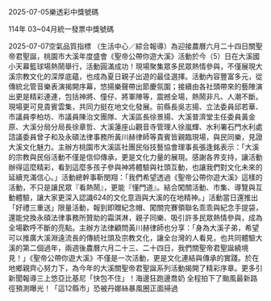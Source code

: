 
2025-07-05樂透彩中獎號碼

                                
114年 03~04月統一發票中獎號碼
                             
2025-07-07空氣品質指標
                              （生活中心／綜合報導）為迎接農曆六月二十四日關聖帝君聖誕，桃園市大溪年度盛會《聖帝公帶你遊大溪》活動於今（5）日在大溪國小天幕籃球場熱鬧舉行，活動圓滿成功！現場聚集眾多民眾熱情參與，不僅展現大溪宗教文化的深厚底蘊，也成為夏日親子出遊的最佳選擇。活動內容豐富多元，從傳統北管音樂表演揭開序幕，悠揚樂聲帶出節慶氛圍；接續由各社頭帶來的藝陣演出更是精彩連連，包括神將、僮仔、將軍陣等，震撼全場，熱鬧非凡、人潮不斷。現場更可見貴賓雲集，共同力挺在地文化發展。前縣長吳志揚、立法委員邱若華、市議員李柏坊、市議員陳治文團隊、大溪區長徐景揚、大溪普濟堂主任委員黃金原、大溪分局分局長徐章哲、大溪蓮座山觀音寺管理人徐嵐輝、水利署石門水利處諮議委員曾子和及永碩法律事務所黃川赫律師等貴賓皆親臨現場，與民同樂，見證大溪文化魅力。主辦方桃園市大溪區社團民俗技藝協會理事長張逢銘表示：「大溪的宗教與民俗活動不僅是信仰傳承，更是文化力量的展現。感謝各界支持，讓活動辦得這麼精彩，看到這麼多孩子參與神將體驗與社頭互動，也讓我們對文化未來的延續充滿信心。」活動總幹事靳閔翔：「我們希望透過《聖帝公帶你遊大溪》這樣的活動，不只是讓民眾『看熱鬧』，更能『懂門道』。結合闖關活動、市集、導覽與互動體驗，讓大家更深入認識624的文化意涵與大溪的在地精神。」活動當日還推出「好禮三重送」限量活動，報到即贈紀念帽、闖關完賽領聯名乖乖與紀念手提袋，還能兌換永碩法律事務所贊助的霜淇淋，親子同樂、吸引許多民眾熱情參與，成為全場歡呼不斷的亮點。主辦方法律顧問黃川赫律師也分享：「身為大溪子弟，希望可以推廣大溪淵遠流長的傳統社頭及宗教文化，讓全台灣的人看見，也共同體驗大溪的第二個過年，兩週後農曆六月二十三、二十四日，我們關聖帝君聖誕繞境見！」《聖帝公帶你遊大溪》不僅是一次活動，更是文化連結與傳承的實踐。於在地鄉親齊心努力下，為今年的大溪關聖帝君聖誕系列活動揭開了精彩序章。更多引新聞報導三上悠亞比基尼「快包不住」！海邊狂跑邊喬奶 全程拍下了颱風最新路徑預測曝光！「這12縣市」恐被丹娜絲暴風圈正面掃過
